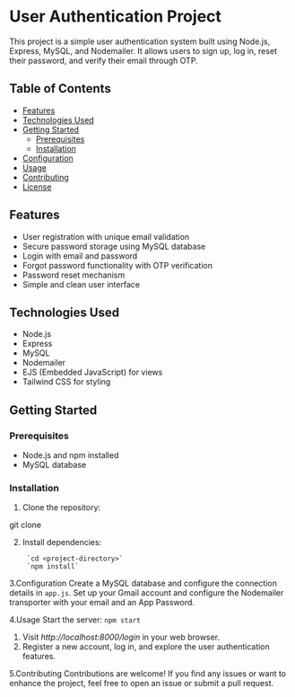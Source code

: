 # User Authentication Project

This project is a simple user authentication system built using Node.js, Express, MySQL, and Nodemailer. It allows users to sign up, log in, reset their password, and verify their email through OTP.

## Table of Contents

- [Features](#features)
- [Technologies Used](#technologies-used)
- [Getting Started](#getting-started)
  - [Prerequisites](#prerequisites)
  - [Installation](#installation)
- [Configuration](#configuration)
- [Usage](#usage)
- [Contributing](#contributing)
- [License](#license)

## Features

- User registration with unique email validation
- Secure password storage using MySQL database
- Login with email and password
- Forgot password functionality with OTP verification
- Password reset mechanism
- Simple and clean user interface

## Technologies Used

- Node.js
- Express
- MySQL
- Nodemailer
- EJS (Embedded JavaScript) for views
- Tailwind CSS for styling

## Getting Started

### Prerequisites

- Node.js and npm installed
- MySQL database

### Installation

1. Clone the repository:
   
git clone <repository-url>

2. Install dependencies:
        
        `cd <project-directory>`
        `npm install`

3.Configuration
Create a MySQL database and configure the connection details in `app.js`.
Set up your Gmail account and configure the Nodemailer transporter with your email and an App Password.

4.Usage
  Start the server:
  `npm start`
  1. Visit *http://localhost:8000/login* in your web browser.
  2. Register a new account, log in, and explore the user authentication features.

5.Contributing
  Contributions are welcome! If you find any issues or want to enhance the project, feel free to open an issue or submit a pull request.
